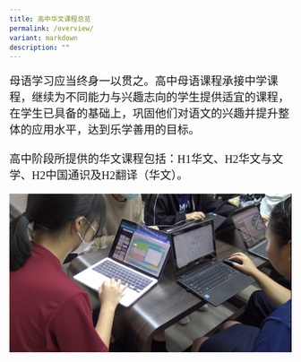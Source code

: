 ```yaml
---
title: 高中华文课程总览
permalink: /overview/
variant: markdown
description: ""
---
```

<p style="font-family: kai; font-size: 20px">母语学习应当终身一以贯之。高中母语课程承接中学课程，继续为不同能力与兴趣志向的学生提供适宜的课程，在学生已具备的基础上，巩固他们对语文的兴趣并提升整体的应用水平，达到乐学善用的目标。<br><br>
高中阶段所提供的华文课程包括：H1华文、H2华文与文学、H2中国通识及H2翻译（华文）。</p>

![](/images/2.jpg)